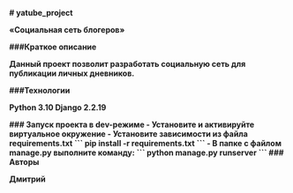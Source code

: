 ﻿**# yatube\_project**

**«Социальная сеть блогеров»**

**###Краткое описание**

**Данный проект позволит разработать социальную сеть для публикации личных дневников.**

**###Технологии**

**Python 3.10
Django 2.2.19**

**### Запуск проекта в dev-режиме
\- Установите и активируйте виртуальное окружение
\- Установите зависимости из файла requirements.txt
\```
pip install -r requirements.txt
\``` 
\- В папке с файлом manage.py выполните команду:
\```
python manage.py runserver
\```
\### Авторы**

**Дмитрий**

